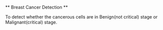 ** Breast Cancer Detection **

To detect whether the cancerous cells are in Benign(not critical) stage or Malignant(critical) stage.